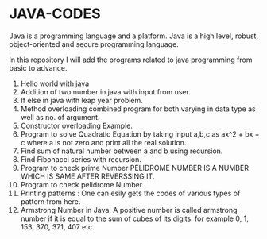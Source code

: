 # JAVA-CODES

Java is a programming language and a platform. Java is a high level, robust, object-oriented and secure programming language.

In this repository I will add the programs related to java programming from basic to advance.

1. Hello world with java
2. Addition of two number in java with input from user.
3. If else in java with leap year problem.
4. Method overloading combined program for both varying in data type as well as no. of argument.
5. Constructor overloading Example.
6. Program to solve Quadratic Equation by taking input a,b,c as ax^2 + bx + c where a is not zero and print all the real solution.
7. Find sum of natural number between a and b using recursion.
8. Find Fibonacci series with recursion.
9. Program to check prime Number
PELIDROME NUMBER IS A NUMBER WHICH IS SAME AFTER REVERSSING IT.
10. Program to check pelidrome Number.
11. Printing patterns : One can esily gets the codes of various types of pattern from here.
12. Armstrong Number in Java: A positive number is called armstrong number if it is equal to the sum of cubes of its digits. for example 0, 1, 153, 370, 371, 407 etc.